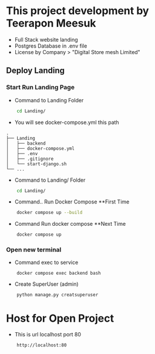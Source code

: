 # This project development by Teerapon Meesuk
- Full Stack website landing
- Postgres Database in .env file
- License by Company > "Digital Store mesh Limited"

## Deploy Landing
### Start Run Landing Page

- Command to Landing Folder

```bash
    cd Landing/
```
- You will see docker-compose.yml this path
```
.
├── Landing 
│   ├── backend
│   ├── docker-compose.yml
│   ├── .env
│   ├── .gitignore
│   └── start-django.sh
└── ...
```
- Command to Landing/ Folder

```bash
    cd Landing/
```
- Command.. Run Docker Compose **First Time
```bash
    docker compose up --build
```
- Command Run docker compose **Next Time

```bash
    docker compose up 
```

### Open new terminal

- Command exec to service
```
    docker compose exec backend bash
```
- Create SuperUser (admin)
```
    python manage.py creatsuperuser
```

# Host for Open Project

- This is url localhost port 80
```
    http://localhost:80
```
